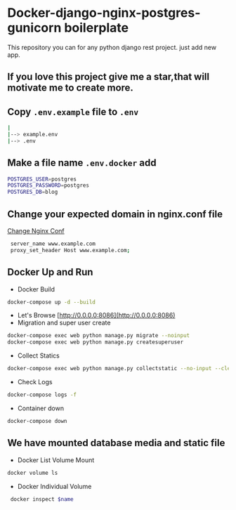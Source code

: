 # Docker-django-nginx-postgres-gunicorn boilerplate
This repository you can for any python django rest project. just add new app.

If you love this project give me a star,that will motivate me to create more.
-------------------------------------------


Copy `.env.example` file to `.env`
-------------------------------------------
```bash
|
|--> example.env
|--> .env
```

Make a file name `.env.docker` add 
-----------------------------------------
```sh
POSTGRES_USER=postgres
POSTGRES_PASSWORD=postgres
POSTGRES_DB=blog
```

Change your expected domain in nginx.conf file
-----------------------------------------
[Change Nginx Conf](nginx/nginx.conf)
```sh
 server_name www.example.com
 proxy_set_header Host www.example.com;
```


## Docker Up and Run

 - Docker Build
```sh
docker-compose up -d --build
```
- Let's Browse [http://0.0.0.0:8086](http://0.0.0.0:8086)
- Migration and super user create
```sh
docker-compose exec web python manage.py migrate --noinput
docker-compose exec web python manage.py createsuperuser
```
- Collect Statics 
```sh
docker-compose exec web python manage.py collectstatic --no-input --clear
```
- Check Logs
```sh
docker-compose logs -f
``` 
- Container down
```sh
docker-compose down
```

We have mounted database media and static file
-----------------------------------------
- Docker List Volume Mount
```sh
docker volume ls
```
- Docker Individual Volume
```sh
 docker inspect $name
```